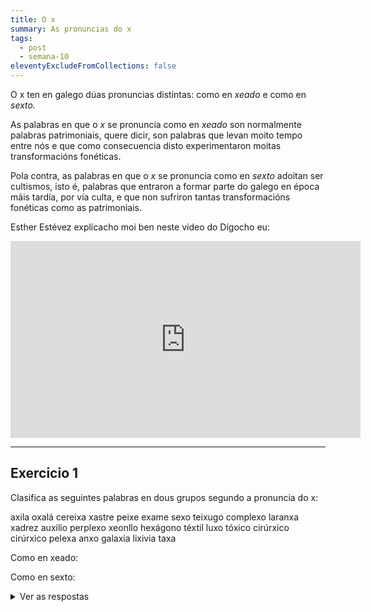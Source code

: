 ```yaml
---
title: O x
summary: As pronuncias do x
tags:
  - post
  - semana-10
eleventyExcludeFromCollections: false
---
```

O x ten en galego dúas pronuncias distintas: como en *xeado* e como en *sexto.* 

As palabras en que o *x* se pronuncia como en *xeado* son normalmente palabras patrimoniais, quere dicir, son palabras que levan moito tempo entre nós e que como consecuencia disto experimentaron moitas transformacións fonéticas.

Pola contra, as palabras en que o *x* se pronuncia como en *sexto* adoitan ser cultismos, isto é, palabras que entraron a formar parte do galego en época máis tardía, por vía culta, e que non sufriron tantas transformacións fonéticas como as patrimoniais.

Esther Estévez explícacho moi ben neste vídeo do Dígocho eu:

<iframe width="560" height="315" src="https://www.youtube.com/embed/XRdtMWVCZrQ" frameborder="0" allow="accelerometer; autoplay; encrypted-media; gyroscope; picture-in-picture" allowfullscreen></iframe>

- - -

## Exercicio 1

Clasifica as seguintes palabras en dous grupos segundo a pronuncia do x:

<e-layout>
<e-tag color=3>axila</e-tag>
<e-tag color=3>oxalá</e-tag>
<e-tag color=3>cereixa</e-tag>
<e-tag color=3>xastre</e-tag>
<e-tag color=3>peixe</e-tag>
<e-tag color=3>exame</e-tag>
<e-tag color=3>sexo</e-tag>
<e-tag color=3>teixugo</e-tag>
<e-tag color=3>complexo</e-tag>
<e-tag color=3>laranxa</e-tag>
<e-tag color=3>xadrez</e-tag>
<e-tag color=3>auxilio</e-tag>
<e-tag color=3>perplexo</e-tag>
<e-tag color=3>xeonllo</e-tag>
<e-tag color=3>hexágono</e-tag>
<e-tag color=3>téxtil</e-tag>
<e-tag color=3>luxo</e-tag>
<e-tag color=3>tóxico</e-tag>
<e-tag color=3>cirúrxico</e-tag>
<e-tag color=3>cirúrxico</e-tag>
<e-tag color=3>pelexa</e-tag>
<e-tag color=3>anxo</e-tag>
<e-tag color=3>galaxia</e-tag>
<e-tag color=3>lixivia</e-tag>
<e-tag color=3>taxa</e-tag>
</e-layout>

Como en xeado:

Como en sexto: 

<details>
<summary>Ver as respostas</summary>

Como en xeado: oxalá, cereixa, xastre, peixe, teixugo, xeonllo, luxo, cirúrxico, pelexa, anxo, lixivia, taxa

Como en sexto: axila, sexo, complexo, laranxa, xadrez, auxilio, perplexo, hexágono, téxtil, tóxico, galaxia
</details>